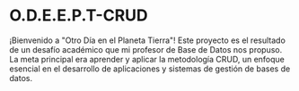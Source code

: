 # O.D.E.E.P.T-CRUD
¡Bienvenido a "Otro Día en el Planeta Tierra"! Este proyecto es el resultado de un desafío académico que mi profesor de Base de Datos nos propuso. La meta principal era aprender y aplicar la metodología CRUD, un enfoque esencial en el desarrollo de aplicaciones y sistemas de gestión de bases de datos.
